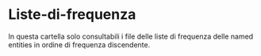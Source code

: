 # Liste-di-frequenza
In questa cartella solo consultabili i file delle liste di frequenza delle named entities in ordine di frequenza discendente.
